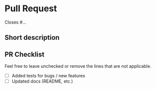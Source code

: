 # Pull Request

Closes #...

## Short description

<!--
Please describe your implementation and any details that we should keep in mind during review.
-->

## PR Checklist

Feel free to leave unchecked or remove the lines that are not applicable.

-   [ ] Added tests for bugs / new features
-   [ ] Updated docs (README, etc.)

<!--
_Note:_ versioning is handled by [release-please](https://github.com/googleapis/release-please) action, based on the PR title.
-->